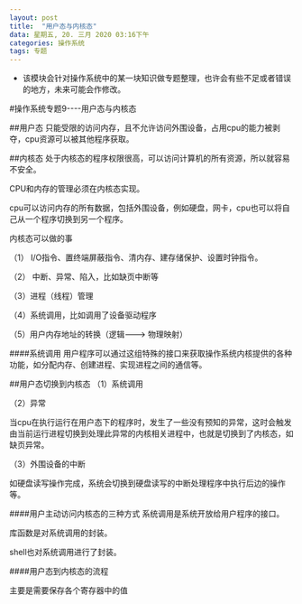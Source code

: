 ```yaml
---
layout: post
title:  "用户态与内核态"
data: 星期五, 20. 三月 2020 03:16下午 
categories: 操作系统
tags: 专题
---
```

* 该模块会针对操作系统中的某一块知识做专题整理，也许会有些不足或者错误的地方，未来可能会作修改。

#操作系统专题9----用户态与内核态

##用户态
只能受限的访问内存，且不允许访问外围设备，占用cpu的能力被剥夺，cpu资源可以被其他程序获取。


##内核态
处于内核态的程序权限很高，可以访问计算机的所有资源，所以就容易不安全。

CPU和内存的管理必须在内核态实现。

cpu可以访问内存的所有数据，包括外围设备，例如硬盘，网卡，cpu也可以将自己从一个程序切换到另一个程序。

内核态可以做的事
>
（1） I/O指令、置终端屏蔽指令、清内存、建存储保护、设置时钟指令。
>
（2） 中断、异常、陷入，比如缺页中断等
>
（3）进程（线程）管理
>
（4）系统调用，比如调用了设备驱动程序
>
（5）用户内存地址的转换（逻辑---> 物理映射）

####系统调用
用户程序可以通过这组特殊的接口来获取操作系统内核提供的各种功能，如分配内存、创建进程、实现进程之间的通信等。

##用户态切换到内核态
（1）系统调用

（2）异常

当cpu在执行运行在用户态下的程序时，发生了一些没有预知的异常，这时会触发由当前运行进程切换到处理此异常的内核相关进程中，也就是切换到了内核态，如缺页异常。

（3）外围设备的中断

如硬盘读写操作完成，系统会切换到硬盘读写的中断处理程序中执行后边的操作等。

####用户主动访问内核态的三种方式
系统调用是系统开放给用户程序的接口。

库函数是对系统调用的封装。

shell也对系统调用进行了封装。

####用户态到内核态的流程

主要是需要保存各个寄存器中的值
